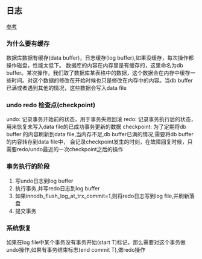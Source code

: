 ## 日志

[参考](https://blog.csdn.net/kobejayandy/article/details/50885693)

### 为什么要有缓存

数据库数据有缓存(data buffer)，日志缓存(log buffer),如果没缓存，每次操作都操作磁盘，性能太低下。
数据库的内容在内存里是有缓存的，这里命名为db buffer。某次操作，我们取了数据库某表格中的数据，这个数据会在内存中缓存一些时间。对这个数据的修改在开始时候也只是修改在内存中的内容。当db buffer已满或者遇到其他的情况，这些数据会写入data file


### undo  redo 检查点(checkpoint)

undo: 记录事务开始前的状态，用于事务失败回滚
redo: 记录事务执行后的状态，用来恢复未写入data file的已成功事务更新的数据
checkpoint: 为了定期将db buffer 的内容刷新到data file,当内存不足,db buffer已满的情况,需要将db buffer的内容转存到data file中，
会记录checkpoint发生的时刻，在故障回复时候，只需要redo/undo最近的一次checkpoint之后的操作

### 事务执行的阶段

1. 写undo日志到log buffer
2. 执行事务,并写redo日志到log buffer
3. 如果innodb_flush_log_at_trx_commit=1,则将redo日志写到log file,并刷新落盘
4. 提交事务

### 系统恢复

如果在log file中某个事务没有事务开始(start T)标记，那么需要对这个事务做undo操作,如果有事务结束标志(end commit T),做redo操作

